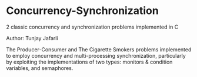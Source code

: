Concurrency-Synchronization
===========================

2 classic concurrency and synchronization problems implemented in C

Author: Tunjay Jafarli

The Producer-Consumer and The Cigarette Smokers problems implemented to employ concurrency and multi-processing synchronization, particularly by exploiting the implementations of two types: monitors & condition variables, and semaphores.
